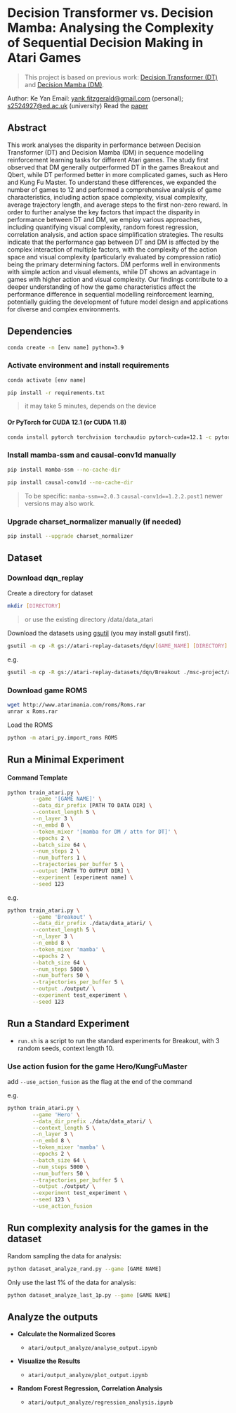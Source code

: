 # Decision Transformer vs. Decision Mamba: Analysing the Complexity of Sequential Decision Making in Atari Games

>This project is based on previous work: [Decision Transformer (DT)](https://github.com/kzl/decision-transformer) and [Decision Mamba (DM)](https://github.com/Toshihiro-Ota/decision-mamba).

Author: Ke Yan
Email: yank.fitzgerald@gmail.com (personal); s2524927@ed.ac.uk (university)
Read the [paper](https://github.com/0x1DA9430/Decision-Transformer-vs-Decision-Mamba/blob/32130d22013176c54e8bbd72f63868a1aa506aec/Decision%20Transformer%20vs.%20Decision%20Mamba%20Analysing%20the%20Complexity%20of%20Sequential%20Decision%20Making%20in%20Atari%20Games.pdf)

## Abstract

This work analyses the disparity in performance between Decision Transformer (DT) and Decision Mamba (DM) in sequence modelling reinforcement learning tasks for different Atari games. The study first observed that DM generally outperformed DT in the games Breakout and Qbert, while DT performed better in more complicated games, such as Hero and Kung Fu Master. To understand these differences, we expanded the number of games to 12 and performed a comprehensive analysis of game characteristics, including action space complexity, visual complexity, average trajectory length, and average steps to the first non-zero reward. In order to further analyse the key factors that impact the disparity in performance between DT and DM, we employ various approaches, including quantifying visual complexity, random forest regression, correlation analysis, and action space simplification strategies. The results indicate that the performance gap between DT and DM is affected by the complex interaction of multiple factors, with the complexity of the action space and visual complexity (particularly evaluated by compression ratio) being the primary determining factors. DM performs well in environments with simple action and visual elements, while DT shows an advantage in games with higher action and visual complexity. Our findings contribute to a deeper understanding of how the game characteristics affect the performance difference in sequential modelling reinforcement learning, potentially guiding the development of future model design and applications for diverse and complex environments.

## Dependencies

```bash
conda create -n [env name] python=3.9
```

### Activate environment and install requirements

```bash
conda activate [env name]
```

```bash
pip install -r requirements.txt
```

> it may take 5 minutes, depends on the device

#### Or PyTorch for CUDA 12.1 (or CUDA 11.8)

```bash
conda install pytorch torchvision torchaudio pytorch-cuda=12.1 -c pytorch -c nvidia
```

### Install mamba-ssm and causal-conv1d manually

```bash
pip install mamba-ssm --no-cache-dir
```

```bash
pip install causal-conv1d --no-cache-dir
```

> To be specific:
> `mamba-ssm==2.0.3`
> `causal-conv1d==1.2.2.post1`
> newer versions may also work.

### Upgrade charset_normalizer manually (if needed)

```bash
pip install --upgrade charset_normalizer
```

## Dataset

### Download dqn_replay

Create a directory for dataset 

```bash
mkdir [DIRECTORY]
```
> or use the existing directory /data/data_atari

Download the datasets using [gsutil](https://cloud.google.com/storage/docs/gsutil_install#install) (you may install gsutil first).


```bash
gsutil -m cp -R gs://atari-replay-datasets/dqn/[GAME_NAME] [DIRECTORY]
```

e.g.

```bash
gsutil -m cp -R gs://atari-replay-datasets/dqn/Breakout ./msc-project/atari/data/data_atari
```

### Download game ROMS 
```bash
wget http://www.atarimania.com/roms/Roms.rar
unrar x Roms.rar
```

Load the ROMS

``` bash
python -m atari_py.import_roms ROMS
```

## Run a Minimal Experiment

#### Command Template

```bash
python train_atari.py \
        --game '[GAME NAME]' \
        --data_dir_prefix [PATH TO DATA DIR] \
        --context_length 5 \
        --n_layer 3 \
        --n_embd 8 \
        --token_mixer '[mamba for DM / attn for DT]' \
        --epochs 2 \
        --batch_size 64 \
        --num_steps 2 \
        --num_buffers 1 \
        --trajectories_per_buffer 5 \
        --output [PATH TO OUTPUT DIR] \
        --experiment [experiment name] \
        --seed 123
```

e.g.

```bash
python train_atari.py \
        --game 'Breakout' \
        --data_dir_prefix ./data/data_atari/ \
        --context_length 5 \
        --n_layer 3 \
        --n_embd 8 \
        --token_mixer 'mamba' \
        --epochs 2 \
        --batch_size 64 \
        --num_steps 5000 \
        --num_buffers 50 \
        --trajectories_per_buffer 5 \
        --output ./output/ \
        --experiment test_experiment \
        --seed 123
```

## Run a Standard Experiment

- `run.sh` is a script to run the standard experiments for Breakout, with 3 random seeds, context length 10.

### Use action fusion for the game Hero/KungFuMaster

add `--use_action_fusion` as the flag at the end of the command

e.g.

```bash
python train_atari.py \
        --game 'Hero' \
        --data_dir_prefix ./data/data_atari/ \
        --context_length 5 \
        --n_layer 3 \
        --n_embd 8 \
        --token_mixer 'mamba' \
        --epochs 2 \
        --batch_size 64 \
        --num_steps 5000 \
        --num_buffers 50 \
        --trajectories_per_buffer 5 \
        --output ./output/ \
        --experiment test_experiment \
        --seed 123 \
        --use_action_fusion
```


## Run complexity analysis for the games in the dataset

Random sampling the data for analysis:

```bash
python dataset_analyze_rand.py --game [GAME NAME] 
```

Only use the last 1% of the data for analysis:

```bash
python dataset_analyze_last_1p.py --game [GAME NAME] 
```

## Analyze the outputs

- **Calculate the Normalized Scores**

  - `atari/output_analyze/analyse_output.ipynb`

- **Visualize the Results**

  - `atari/output_analyze/plot_output.ipynb`

- **Random Forest Regression, Correlation Analysis**

  - `atari/output_analyze/regression_analysis.ipynb`
